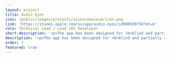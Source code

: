 ```yaml
---
layout: project
title: Audio Eyes
icon: /public/images/projects/sciencemuseum/icon.png
link: 'https://itunes.apple.com/us/app/audio-eyes/id990939734?mt=8'
role: Technical Lead / Lead iOS Developer
short-description: '<p>The app has been designed for <b>blind and partially sighted visitors</b>. It unlocks audio description of the <b>Information Age gallery at the London Science Museum</b>, it describe the environment, key objects and tactile display. <br />The app helps independent discovery - it does not give a step by step route, but responds to your movements in the gallery.</p>'
description: '<p>The app has been designed for <b>blind and partially sighted visitors</b>. It unlocks audio description of the <b>Information Age gallery at the London Science Museum</b>, it describe the environment, key objects and tactile display. <br />The app helps independent discovery - it does not give a step by step route, but responds to your movements in the gallery.</p><p>We used <b>iBeacons</b> technology to map the museum gallery. The project added a new layer of complexity to the usual development lifecycle, as not only we had to think about the problem from a software perspective, but also from a hardware one. <br />Understand how and why beacons signal interact with the environment, how the signal propagates around different materials like metal and glass, and how human body could disrupt the communications between the beacon and the phone.</p><p><b>Beacon</b> technology is in it infancy and to use it at a commercial level was a really tough challenge.</p>'
order: 7
featured: true
---
```


